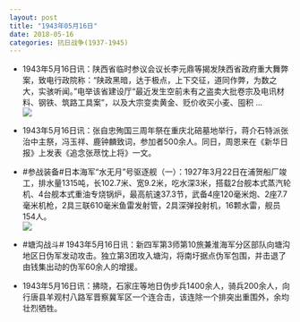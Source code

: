 ```yaml
---
layout: post
title: "1943年05月16日"
date: 2018-05-16
categories: 抗日战争(1937-1945)
---
```


<meta name="referrer" content="no-referrer" />

- 1943年5月16日讯：陕西省临时参议会议长李元鼎等揭发陕西省政府重大舞弊案，致电行政院称：“陕政黑暗，达于极点，上下交征，道同作弊，为数之大，实骇听闻。”电举该省建设厅“最近发生空前未有之盗卖大批卷宗及电讯材料、钢铁、筑路工具案”，以及大宗变卖黄金、贬价收买小麦、囤积 ... <br/><img src="https://wx3.sinaimg.cn/large/aca367d8ly1frdfkwvle3j20c80cwdg0.jpg" />

- 1943年5月16日讯：张自忠殉国三周年祭在重庆北碚墓地举行，蒋介石特派张治中主祭，冯玉祥、鹿钟麟致词，参加者500余人。同日，周恩来在《新华日报》上发表《追念张荩忱上将》一文。 

- #参战装备#日本海军“水无月”号驱逐舰（一）：1927年3月22日在浦贺船厂竣工，排水量1315吨，长102.7米、宽9.2米，吃水深3米，搭载2台舰本式蒸汽轮机、4台舰本式重油专烧锅炉，最高航速37.3节，武备4座120毫米炮、2座7.7毫米机枪，2具三联610毫米鱼雷发射管，2具深弹投射机，16颗水雷，舰员154人。 <br/><img src="https://wx3.sinaimg.cn/large/aca367d8ly1frcy8xfl96j20xc10jdzd.jpg" />

- #塘沟战斗# 1943年5月16日讯：新四军第3师第10旅兼淮海军分区部队向塘沟地区日伪军发动攻击。独立第3团攻入塘沟，将南圩据点伪军包围，并击退了由钱集出动的伪军60余人的增援。 

- 1943年5月16日讯：拂晓，石家庄等地日伪步兵1400余人，骑兵200余人，向行唐县羊观村八路军晋察冀军区一个连合击，该连除一个排突出重围外，余均壮烈牺牲。 

